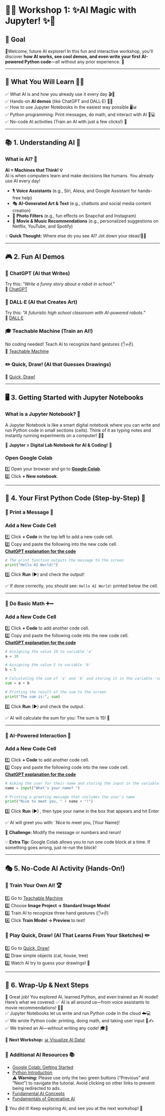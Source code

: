 # 🚀✨ **Workshop 1: ✨AI Magic with Jupyter!** ✨🚀

## 🎯 **Goal**
🎉Welcome, future AI explorer! In this fun and interactive workshop, you'll discover **how AI works, see cool demos, and even write your first AI-powered Python code**—all without any prior experience. 🚀

---

## 📌 **What You Will Learn** 🧠💡
✅ What AI is and how you already use it every day 🎬📱  
✅ Hands-on **AI demos** (like ChatGPT and DALL·E) 🎨📝  
✅ How to use Jupyter Notebooks in the easiest way possible 🖥️📊  
✅ Python programming: Print messages, do math, and interact with AI 🐍💻   
✅ No-code AI activities (Train an AI with just a few clicks!) 🚀  

---

## 📚 **1. Understanding AI** 🤔

### **What is AI?** 🤖 
**AI = Machines that Think! 💡**  
AI is when computers learn and make decisions like humans. You already use AI every day! 

- 🎙️ **Voice Assistants** (e.g., Siri, Alexa, and Google Assistant for hands-free help)    
- 🎭 **AI-Generated Art & Text** (e.g., chatbots and social media content creation)     
- 📸 **Photo Filters** (e.g., fun effects on Snapchat and Instagram)    
- 🎥 **Movie & Music Recommendations** (e.g., personalized suggestions on Netflix, YouTube, and Spotify)     

💡 **Quick Thought:** Where else do you see AI? Jot down your ideas!🤔💭

---

##  🎮 **2. Fun AI Demos**
### 🤖 **ChatGPT (AI that Writes)** 
Try this: _"Write a funny story about a robot in school."_  
🔗 [ChatGPT](https://chat.openai.com)

### 🎨 **DALL·E (AI that Creates Art)**  
Try this: _"A futuristic high school classroom with AI-powered robots."_  
🔗 [DALL·E](https://openai.com/dall-e)

### 🎓 **Teachable Machine (Train an AI!)**  
No coding needed! Teach AI to recognize hand gestures (✋✊✌️).  
🔗 [Teachable Machine](https://teachablemachine.withgoogle.com/)

### ✏️ **Quick, Draw! (AI that Guesses Drawings)**  
🔗 [Quick, Draw!](https://quickdraw.withgoogle.com/)

---

## 🖥️ **3. Getting Started with Jupyter Notebooks**
### **What is a Jupyter Notebook? 📒**  
A Jupyter Notebook is like a smart digital notebook where you can write and run Python code in small sections (cells). Think of it as typing notes and instantly running experiments on a computer! 📝💡  

🔹 **Jupyter = Digital Lab Notebook for AI & Coding!** 🚀

### Open Google Colab
1️⃣ Open your browser and go to  **[Google Colab](https://colab.research.google.com/)**.  
2️⃣ Click **+ New notebook**.

---

##  🐍 4. Your First Python Code (Step-by-Step) 🚀

### 🔹 Print a Message 📢 
### **Add a New Code Cell**                              
1️⃣ Click **+ Code** in the top left to add a new code cell.        
2️⃣ Copy and paste the following into the new code cell.          
[**ChatGPT explanation for the code**](https://chatgpt.com/share/67d0e013-a50c-800b-9a61-0f0db5dbbc8f)
```python
# The print function outputs the message to the screen
print("Hello AI World!")  
```
3️⃣ Click **Run** (▶) and check the output!   

✅ If done correctly, you should see: `Hello AI World!` printed below the cell.

---

### 🔹 Do Basic Math ➕➖
### **Add a New Code Cell**  
1️⃣ Click **+ Code** to add another code cell.  
2️⃣ Copy and paste the following code into the new code cell.       
[**ChatGPT explanation for the code**](https://chatgpt.com/share/67d0e086-ded8-800b-b212-823aaa87f594) 
```python
# Assigning the value 10 to variable 'a'
a = 10

# Assigning the value 5 to variable 'b'
b = 5

# Calculating the sum of 'a' and 'b' and storing it in the variable 'sum'
sum = a + b

# Printing the result of the sum to the screen
print("The sum is:", sum)  
```
3️⃣ Click **Run** (▶) and check the output.     

✅ AI will calculate the sum for you: The sum is 15! 🎉

---

### 🔹 AI-Powered Interaction 🤖  
### **Add a New Code Cell**          
1️⃣ Click **+ Code** to add another code cell.  
2️⃣ Copy and paste the following code into the new code cell.               
[**ChatGPT explanation for the code**](https://chatgpt.com/share/67d0e0db-22c8-800b-9caa-470c6045d528)
```python
# Asking the user for their name and storing the input in the variable 'name'
name = input("What’s your name? ")

# Printing a greeting message that includes the user's name
print("Nice to meet you, " + name + "!")  
```
3️⃣ Click **Run** (▶) , then type your name in the box that appears and hit Enter
  
✅ AI will greet you with: `Nice to meet you, [Your Name]!   

🎯 **Challenge:** Modify the message or numbers and rerun!

💡 **Extra Tip:** Google Colab allows you to run one code block at a time. If something goes wrong, just re-run the block!  

---

##  🎭 **5. No-Code AI Activity (Hands-On!)**
### 🔹 Train Your Own AI! 🏆
1️⃣ Go to [Teachable Machine](https://teachablemachine.withgoogle.com/train)     
2️⃣ Choose **Image Project → Standard Image Model**  
3️⃣ Train AI to recognize three hand gestures (✋✊✌️)  
4️⃣ Click **Train Model → Preview** to test!  

### 🔹 Play Quick, Draw! (AI That Learns From Your Sketches) ✏️
1️⃣ Go to [Quick, Draw!](https://quickdraw.withgoogle.com/)     
2️⃣ Draw simple objects (cat, house, tree)  
3️⃣ Watch AI try to guess your drawings! 🎨  

---

##  🎯 **6. Wrap-Up & Next Steps**   
🎉 Great job! You explored AI, learned Python, and even trained an AI model! Here’s what we covered:
✅ AI is all around us—from voice assistants to movie recommendations! 🎥🎶  
✅ Jupyter Notebooks let us write and run Python code in the cloud ☁️💻  
✅ We wrote Python code: printing, doing math, and taking user input 🐍✍️  
✅ We trained an AI—without writing any code! 🎓🤖   
  
🚀 **Next Workshop:** [📊 Visualize AI Data!](https://github.com/DrAlzahrani/HPC-AI-Resources/wiki/personal-computer-data-exploration)

### 🔗 **Additional AI Resources** 📚      
- [Google Colab: Getting Started](https://colab.research.google.com/#scrollTo=GJBs_flRovLc)     
- [Python Introduction](https://www.w3schools.com/python/python_intro.asp)  
⚠ **Warning:** Please use only the two green buttons (“Previous” and “Next”) to navigate the tutorial. Avoid clicking on other links to prevent being redirected to ads.
- [Fundamental AI Concepts](https://learn.microsoft.com/en-us/training/modules/get-started-ai-fundamentals/)
- [Fundamentals of Generative AI](https://learn.microsoft.com/en-us/training/modules/fundamentals-generative-ai/)      
  

🎉 You did it! Keep exploring AI, and see you at the next workshop! 🚀 